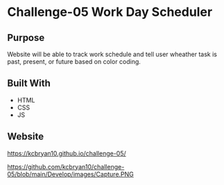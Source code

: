 
# Challenge-05 Work Day Scheduler

## Purpose
Website will be able to track work schedule and tell user wheather task is past, present, or future based on color coding.

## Built With
* HTML
* CSS
* JS

## Website
https://kcbryan10.github.io/challenge-05/

https://github.com/kcbryan10/challenge-05/blob/main/Develop/images/Capture.PNG
